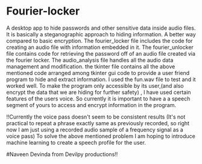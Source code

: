 # Fourier-locker
A desktop app to hide passwords and other sensitive data inside audio files.
It is basically a steganographic approach to hiding information. A better way compared to basic encryption.
The fourier_locker file includes the code for creating an audio file with information embedded in it.
The fourier_unlocker file contains code for retrieving the password off of an audio file created via the fourier locker.
The audio_analysis file handles all the audio data management and modification.
the tkinter file contains all the above mentioned code arranged among tkinter gui code to provide a user friend program to hide and extract information. 
I used the fun.wav file to test and it worked well.
To make the program only accessible by its user,(and also encrypt the data that we are hiding for further safety) , I have used certain features of the users voice. So currently it is important to have a a speech segment of yours to access and encrypt information in the program.

!!Currently the voice pass doesn't seem to be consistent results (It's not practical to repeat a phrase exactly same as previously recorded, so right now I am just using a recorded audio sample of a frequency signal as a voice pass)
To solve the above mentioned problem I am hoping to introduce machine learning to create a speech profile for the user. 

#Naveen Devinda from Devilpy productions!!
